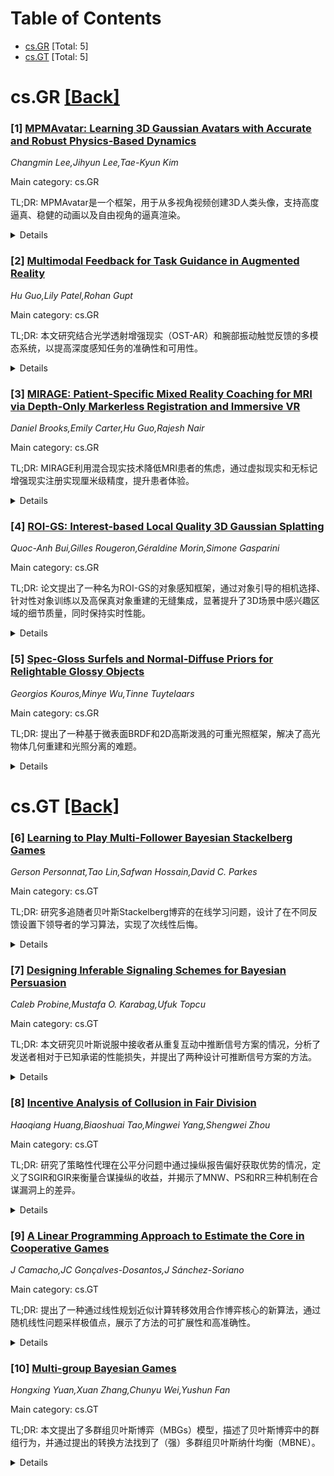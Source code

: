 <div id=toc></div>

# Table of Contents

- [cs.GR](#cs.GR) [Total: 5]
- [cs.GT](#cs.GT) [Total: 5]


<div id='cs.GR'></div>

# cs.GR [[Back]](#toc)

### [1] [MPMAvatar: Learning 3D Gaussian Avatars with Accurate and Robust Physics-Based Dynamics](https://arxiv.org/abs/2510.01619)
*Changmin Lee,Jihyun Lee,Tae-Kyun Kim*

Main category: cs.GR

TL;DR: MPMAvatar是一个框架，用于从多视角视频创建3D人类头像，支持高度逼真、稳健的动画以及自由视角的逼真渲染。


<details>
  <summary>Details</summary>
Motivation: 尽管3D头像创建领域取得了显著进展，但为松散衣物的人类建模物理合理的动态仍是一个挑战性问题。现有工作虽然利用了物理模拟，但在准确性和对新动画输入的鲁棒性方面存在局限。

Method: MPMAvatar使用基于Material Point Method的模拟器，结合各向异性本构模型和新型碰撞处理算法，精确建模衣物复杂变形和与身体接触的动态。此外，还结合了可渲染的高斯飞溅技术，实现高保真渲染。

Result: 实验表明，MPMAvatar在动态建模准确性、渲染准确性以及鲁棒性和效率方面显著优于现有基于物理的头像方法，并能泛化到未见过的零样本交互场景。

Conclusion: MPMAvatar通过结合先进的物理模拟与高保真渲染技术，显著提升了3D头像的动态逼真性和泛化能力，为其在实际应用中的广泛使用奠定了基础。

Abstract: While there has been significant progress in the field of 3D avatar creation
from visual observations, modeling physically plausible dynamics of humans with
loose garments remains a challenging problem. Although a few existing works
address this problem by leveraging physical simulation, they suffer from
limited accuracy or robustness to novel animation inputs. In this work, we
present MPMAvatar, a framework for creating 3D human avatars from multi-view
videos that supports highly realistic, robust animation, as well as
photorealistic rendering from free viewpoints. For accurate and robust dynamics
modeling, our key idea is to use a Material Point Method-based simulator, which
we carefully tailor to model garments with complex deformations and contact
with the underlying body by incorporating an anisotropic constitutive model and
a novel collision handling algorithm. We combine this dynamics modeling scheme
with our canonical avatar that can be rendered using 3D Gaussian Splatting with
quasi-shadowing, enabling high-fidelity rendering for physically realistic
animations. In our experiments, we demonstrate that MPMAvatar significantly
outperforms the existing state-of-the-art physics-based avatar in terms of (1)
dynamics modeling accuracy, (2) rendering accuracy, and (3) robustness and
efficiency. Additionally, we present a novel application in which our avatar
generalizes to unseen interactions in a zero-shot manner-which was not
achievable with previous learning-based methods due to their limited simulation
generalizability. Our project page is at:
https://KAISTChangmin.github.io/MPMAvatar/

</details>


### [2] [Multimodal Feedback for Task Guidance in Augmented Reality](https://arxiv.org/abs/2510.01690)
*Hu Guo,Lily Patel,Rohan Gupt*

Main category: cs.GR

TL;DR: 本文研究结合光学透射增强现实（OST-AR）和腕部振动触觉反馈的多模态系统，以提高深度感知任务的准确性和可用性。


<details>
  <summary>Details</summary>
Motivation: 现有的OST-AR系统依赖视觉叠加可能导致注意力过载，且在某些环境下（如遮挡或光照不足）限制了深度线索的感知。因此，研究者探索结合振动触觉反馈以弥补这些不足。

Method: 设计了一种带有六个振动马达的腕带，提供方向和状态提示，并将其与手持工具和OST-AR系统集成。通过一项形成性研究和两项实验（N=21和N=27）评估其效果。

Result: 多模态反馈显著提高了空间精度和可用性，用户在认知负荷下能准确识别触觉模式，表现优于纯视觉或纯触觉条件。

Conclusion: 结合OST-AR和腕部振动触觉的多模态反馈是一种有效的解决方案，能够改善任务执行效果并提升用户体验。

Abstract: Optical see-through augmented reality (OST-AR) overlays digital targets and
annotations on the physical world, offering promising guidance for hands-on
tasks such as medical needle insertion or assembly. Recent work on OST-AR depth
perception shows that target opacity and tool visualization significantly
affect accuracy and usability; opaque targets and rendering the real instrument
reduce depth errors, whereas transparent targets and absent tools impair
performance. However, reliance on visual overlays may overload attention and
leaves little room for depth cues when occlusion or lighting hampers
perception. To address these limitations, we explore multimodal feedback that
combines OST-AR with wrist-based vibrotactile haptics. The past two years have
seen rapid advances in haptic technology. Researchers have investigated
skin-stretch and vibrotactile cues for conveying spatial information to blind
users, wearable ring actuators that support precise pinching in AR, cross-modal
audio-haptic cursors that enable eyes-free object selection, and wrist-worn
feedback for teleoperated surgery that improves force awareness at the cost of
longer task times. Studies comparing pull versus push vibrotactile metaphors
found that pull cues yield faster gesture completion and lower cognitive load.
These findings motivate revisiting OST-AR guidance with a fresh perspective on
wrist-based haptics. We design a custom wristband with six vibromotors
delivering directional and state cues, integrate it with a handheld tool and
OST-AR, and assess its impact on cue recognition and depth guidance. Through a
formative study and two experiments (N=21 and N=27), we show that participants
accurately identify haptic patterns under cognitive load and that multimodal
feedback improves spatial precision and usability compared with visual-only or
haptic-only conditions.

</details>


### [3] [MIRAGE: Patient-Specific Mixed Reality Coaching for MRI via Depth-Only Markerless Registration and Immersive VR](https://arxiv.org/abs/2510.01743)
*Daniel Brooks,Emily Carter,Hu Guo,Rajesh Nair*

Main category: cs.GR

TL;DR: MIRAGE利用混合现实技术降低MRI患者的焦虑，通过虚拟现实和无标记增强现实注册实现厘米级精度，提升患者体验。


<details>
  <summary>Details</summary>
Motivation: MRI检查中的空间限制和噪音会引发患者焦虑和幽闭恐惧症，导致扫描失败或依赖药物镇静，亟需解决方案。

Method: 采用MIRAGE系统，结合虚拟现实和无标记增强现实注册技术，为患者提供沉浸式指导环境，并评估其临床部署可行性。

Result: 系统实现了亚厘米级的精度，显著降低患者焦虑，并获得积极的可用性评分。

Conclusion: MIRAGE系统在降低MRI患者焦虑和提高扫描成功率方面具有潜力，适合临床推广应用。

Abstract: Magnetic resonance imaging (MRI) is an indispensable diagnostic tool, yet the
confined bore and acoustic noise can evoke considerable anxiety and
claustrophobic reactions. High anxiety leads to motion artifacts, incomplete
scans and reliance on pharmacological sedation. MIRAGE (Mixed Reality Anxiety
Guidance Environment) harnesses the latest mixed reality (MR) hardware to
prepare patients for MRI through immersive virtual reality (VR) and markerless
augmented reality (AR) registration. In this paper, we extend our previous work
by providing a comprehensive review of related research, detailing the system
architecture, and exploring metrics for patient and clinician experience. We
also present considerations for clinical deployment of MR systems within
hospital workflows. Our results indicate that depth-based registration achieves
sub-centimeter accuracy with minimal setup, while the immersive coaching
environment reduces patient anxiety and yields favourable usability scores.

</details>


### [4] [ROI-GS: Interest-based Local Quality 3D Gaussian Splatting](https://arxiv.org/abs/2510.01978)
*Quoc-Anh Bui,Gilles Rougeron,Géraldine Morin,Simone Gasparini*

Main category: cs.GR

TL;DR: 论文提出了一种名为ROI-GS的对象感知框架，通过对象引导的相机选择、针对性对象训练以及高保真对象重建的无缝集成，显著提升了3D场景中感兴趣区域的细节质量，同时保持实时性能。


<details>
  <summary>Details</summary>
Motivation: 现有的3D高斯泼溅（3DGS）方法在场景中均匀分配资源，导致感兴趣区域（ROI）的细节受限且模型体积过大。本文旨在解决这一问题，通过专注于感兴趣对象的细节重建，提升模型效率和质量。

Method: ROI-GS框架采用对象引导的相机选择、针对性对象训练，以及将高保真对象重建无缝集成到全局场景中。该方法优先处理选定对象的高分辨率细节，同时确保实时性能。

Result: 实验结果表明，ROI-GS显著提升了局部质量（PSNR提升高达2.96 dB），同时将模型总体大小减少了约17%，并在单个感兴趣对象的场景中实现了更快的训练速度，优于现有方法。

Conclusion: ROI-GS框架成功解决了传统3DGS方法在资源分配和细节重建上的瓶颈，为3D场景重建提供了高效且高质量的解决方案。

Abstract: We tackle the challenge of efficiently reconstructing 3D scenes with high
detail on objects of interest. Existing 3D Gaussian Splatting (3DGS) methods
allocate resources uniformly across the scene, limiting fine detail to Regions
Of Interest (ROIs) and leading to inflated model size. We propose ROI-GS, an
object-aware framework that enhances local details through object-guided camera
selection, targeted Object training, and seamless integration of high-fidelity
object of interest reconstructions into the global scene. Our method
prioritizes higher resolution details on chosen objects while maintaining
real-time performance. Experiments show that ROI-GS significantly improves
local quality (up to 2.96 dB PSNR), while reducing overall model size by
$\approx 17\%$ of baseline and achieving faster training for a scene with a
single object of interest, outperforming existing methods.

</details>


### [5] [Spec-Gloss Surfels and Normal-Diffuse Priors for Relightable Glossy Objects](https://arxiv.org/abs/2510.02069)
*Georgios Kouros,Minye Wu,Tinne Tuytelaars*

Main category: cs.GR

TL;DR: 提出了一种基于微表面BRDF和2D高斯泼溅的可重光照框架，解决了高光物体几何重建和光照分离的难题。


<details>
  <summary>Details</summary>
Motivation: 高光物体的几何重建和光照分离是一个长期存在的挑战，现有方法通常依赖简化的BRDF模型，限制了材料的精确恢复和光照保真度。

Method: 采用微表面BRDF和2D高斯泼溅的结合，通过基于扩散的先验指导优化，并采用从粗到细的环境光优化策略。

Result: 在复杂高光场景中展示了高质量的几何和材料重建能力，实现了比现有方法更真实、一致的重光照效果。

Conclusion: 提出的框架显著提升了高光物体的重建和重光照质量，为神经渲染领域提供了更高效和物理一致的解决方案。

Abstract: Accurate reconstruction and relighting of glossy objects remain a
longstanding challenge, as object shape, material properties, and illumination
are inherently difficult to disentangle. Existing neural rendering approaches
often rely on simplified BRDF models or parameterizations that couple diffuse
and specular components, which restricts faithful material recovery and limits
relighting fidelity. We propose a relightable framework that integrates a
microfacet BRDF with the specular-glossiness parameterization into 2D Gaussian
Splatting with deferred shading. This formulation enables more physically
consistent material decomposition, while diffusion-based priors for surface
normals and diffuse color guide early-stage optimization and mitigate
ambiguity. A coarse-to-fine optimization of the environment map accelerates
convergence and preserves high-dynamic-range specular reflections. Extensive
experiments on complex, glossy scenes demonstrate that our method achieves
high-quality geometry and material reconstruction, delivering substantially
more realistic and consistent relighting under novel illumination compared to
existing Gaussian splatting methods.

</details>


<div id='cs.GT'></div>

# cs.GT [[Back]](#toc)

### [6] [Learning to Play Multi-Follower Bayesian Stackelberg Games](https://arxiv.org/abs/2510.01387)
*Gerson Personnat,Tao Lin,Safwan Hossain,David C. Parkes*

Main category: cs.GT

TL;DR: 研究多追随者贝叶斯Stackelberg博弈的在线学习问题，设计了在不同反馈设置下领导者的学习算法，实现了次线性后悔。


<details>
  <summary>Details</summary>
Motivation: 多追随者贝叶斯Stackelberg博弈在实际应用中广泛存在，但领导者如何在未知类型分布的情况下在线学习最优策略是一个重要问题。

Method: 设计了两种反馈设置下的学习算法：类型反馈下实现次线性后悔，行动反馈下则根据观察到的追随者行动调整策略。

Result: 在类型反馈下，实现了不随追随者数量多项式增长的后悔界；在行动反馈下，算法后悔界接近理论下界。

Conclusion: 研究表明，不同类型的反馈对在线学习算法的性能有显著影响，且算法在理论上接近最优性能。

Abstract: In a multi-follower Bayesian Stackelberg game, a leader plays a mixed
strategy over $L$ actions to which $n\ge 1$ followers, each having one of $K$
possible private types, best respond. The leader's optimal strategy depends on
the distribution of the followers' private types. We study an online learning
version of this problem: a leader interacts for $T$ rounds with $n$ followers
with types sampled from an unknown distribution every round. The leader's goal
is to minimize regret, defined as the difference between the cumulative utility
of the optimal strategy and that of the actually chosen strategies. We design
learning algorithms for the leader under different feedback settings. Under
type feedback, where the leader observes the followers' types after each round,
we design algorithms that achieve $\mathcal O\big(\sqrt{\min\{L\log(nKA T), nK
\} \cdot T} \big)$ regret for independent type distributions and $\mathcal
O\big(\sqrt{\min\{L\log(nKA T), K^n \} \cdot T} \big)$ regret for general type
distributions. Interestingly, those bounds do not grow with $n$ at a polynomial
rate. Under action feedback, where the leader only observes the followers'
actions, we design algorithms with $\mathcal O( \min\{\sqrt{ n^L K^L A^{2L} L T
\log T}, K^n\sqrt{ T } \log T \} )$ regret. We also provide a lower bound of
$\Omega(\sqrt{\min\{L, nK\}T})$, almost matching the type-feedback upper
bounds.

</details>


### [7] [Designing Inferable Signaling Schemes for Bayesian Persuasion](https://arxiv.org/abs/2510.01434)
*Caleb Probine,Mustafa O. Karabag,Ufuk Topcu*

Main category: cs.GT

TL;DR: 本文研究贝叶斯说服中接收者从重复互动中推断信号方案的情况，分析了发送者相对于已知承诺的性能损失，并提出了两种设计可推断信号方案的方法。


<details>
  <summary>Details</summary>
Motivation: 研究接收者从互动中推断信号方案的贝叶斯说服场景，而非传统模型中假设接收者已知承诺的情况。

Method: 通过SGD优化发送者在推断设置下的效用，以及使用有限理性接收者模型进行优化。

Result: 发送者在说服场景中需要更多样本，SGD在低互动情况下表现最佳，有限理性模型则是灵活的设计方法。

Conclusion: SGD在安全性警报示例中表现良好，能够找到信号较少且使接收者行为更明确的方案。

Abstract: In Bayesian persuasion, an informed sender, who observes a state, commits to
a randomized signaling scheme that guides a self-interested receiver's actions.
Classical models assume the receiver knows the commitment. We, instead, study
the setting where the receiver infers the scheme from repeated interactions. We
bound the sender's performance loss relative to the known-commitment case by a
term that grows with the signal space size and shrinks as the receiver's
optimal actions become more distinct. We then lower bound the samples required
for the sender to approximately achieve their known-commitment performance in
the inference setting. We show that the sender requires more samples in
persuasion compared to the leader in a Stackelberg game, which includes
commitment but lacks signaling. Motivated by these bounds, we propose two
methods for designing inferable signaling schemes, one being stochastic
gradient descent (SGD) on the sender's inference-setting utility, and the other
being optimization with a boundedly-rational receiver model. SGD performs best
in low-interaction regimes, but modeling the receiver as boundedly-rational and
tuning the rationality constant still provides a flexible method for designing
inferable schemes. Finally, we apply SGD to a safety alert example and show it
to find schemes that have fewer signals and make citizens' optimal actions more
distinct compared to the known-commitment case.

</details>


### [8] [Incentive Analysis of Collusion in Fair Division](https://arxiv.org/abs/2510.01689)
*Haoqiang Huang,Biaoshuai Tao,Mingwei Yang,Shengwei Zhou*

Main category: cs.GT

TL;DR: 研究了策略性代理在公平分问题中通过操纵报告偏好获取优势的情况，定义了SGIR和GIR来衡量合谋操纵的收益，并揭示了MNW、PS和RR三种机制在合谋漏洞上的差异。


<details>
  <summary>Details</summary>
Motivation: 虽然已有研究表明真理性与标准公平标准的不可调和性，但通过激励比框架可以绕过这一限制。然而，代理群体的合谋操纵尚未被充分探索。

Method: 定义了强群体激励比（SGIR）和群体激励比（GIR）来衡量合谋操纵的收益，并分析了MNW、PS和RR三种机制的SGIR和GIR。

Result: MNW的GIR始终为2，而MNW和PS的SGIR以及PS和RR的GIR均为c+1（c≥1），RR的SGIR在c≥2时无界。

Conclusion: 揭示了MNW、PS和RR三种机制在合谋操纵下的不同脆弱性，填补了群体操纵研究的空白。

Abstract: We study fair division problems with strategic agents capable of gaining
advantages by manipulating their reported preferences. Although several
impossibility results have revealed the incompatibility of truthfulness with
standard fairness criteria, subsequent works have circumvented this limitation
through the incentive ratio framework. Previous studies demonstrate that
fundamental mechanisms like Maximum Nash Welfare (MNW) and Probabilistic Serial
(PS) for divisible goods, and Round-Robin (RR) for indivisible goods achieve an
incentive ratio of $2$, implying that no individual agent can gain more than
double his truthful utility through manipulation. However, collusive
manipulation by agent groups remains unexplored.
  In this work, we define strong group incentive ratio (SGIR) and group
incentive ratio (GIR) to measure the gain of collusive manipulation, where SGIR
and GIR are respectively the maximum and minimum of the incentive ratios of
corrupted agents. Then, we tightly characterize the SGIRs and GIRs of MNW, PS,
and RR. In particular, the GIR of MNW is $2$ regardless of the coalition size.
Moreover, for coalition size $c \geq 1$, the SGIRs of MNW and PS, and the GIRs
of PS and RR are $c + 1$. Finally, the SGIR of RR is unbounded for coalition
size $c \geq 2$. Our results reveal fundamental differences of these three
mechanisms in their vulnerability to collusion.

</details>


### [9] [A Linear Programming Approach to Estimate the Core in Cooperative Games](https://arxiv.org/abs/2510.01766)
*J Camacho,JC Gonçalves-Dosantos,J Sánchez-Soriano*

Main category: cs.GT

TL;DR: 提出了一种通过线性规划近似计算转移效用合作博弈核心的新算法，通过随机线性问题采样极值点，展示了方法的可扩展性和高准确性。


<details>
  <summary>Details</summary>
Motivation: 由于计算转移效用合作博弈的完整核心具有较高的计算复杂度，因此需要一种可处理的近似方法。

Method: 采用随机线性问题（LPs）采样极值点的线性规划算法，分析了其收敛性和计算复杂度。

Result: 在各种博弈模型上进行广泛模拟，结果表明该方法具有可扩展性，且在核心重建方面达到高准确性。

Conclusion: 提出的算法为转移效用合作博弈的核心近似提供了一种高效且准确的方法。

Abstract: This paper proposes a novel algorithm to approximate the core of transferable
utility (TU) cooperative games via linear programming. Given the computational
hardness of determining the full core, our approach provides a tractable
approximation by sampling extreme points through randomized linear problems
(LPs). We analyze its convergence and computational complexity, and validate
its effectiveness through extensive simulations on various game models. Our
results show that the method is scalable and achieves high accuracy in terms of
core reconstruction.

</details>


### [10] [Multi-group Bayesian Games](https://arxiv.org/abs/2510.02078)
*Hongxing Yuan,Xuan Zhang,Chunyu Wei,Yushun Fan*

Main category: cs.GT

TL;DR: 本文提出了多群组贝叶斯博弈（MBGs）模型，描述了贝叶斯博弈中的群组行为，并通过提出的转换方法找到了（强）多群组贝叶斯纳什均衡（MBNE）。


<details>
  <summary>Details</summary>
Motivation: 研究贝叶斯博弈中群组行为的优化策略，提出一种模型和转换方法，以解决群组内合作与非合作博弈的最优策略问题。

Method: 提出MBGs模型，并将其转换为多群组事前代理博弈（MEAG）；给出了MEAG为（强）势博弈的充要条件，并设计了寻找（强）MBNE的算法。

Result: 通过算法成功找到MBGs的（强）MBNE，并通过示例验证了结果的正确性。

Conclusion: MBGs模型及其转换方法能够有效解决群组行为在贝叶斯博弈中的最优策略问题，为相关研究提供了理论支持。

Abstract: This paper presents a model of multi-group Bayesian games (MBGs) to describe
the group behavior in Bayesian games, and gives methods to find (strongly)
multi-group Bayesian Nash equilibria (MBNE) of this model with a proposed
transformation. MBNE represent the optimal strategy \textit{profiles} under the
situation where players within a group play a cooperative game, while strongly
MBNE characterize the optimal strategy \textit{profiles} under the situation
where players within a group play a noncooperative game. Firstly, we propose a
model of MBGs and give a transformation to convert any MBG into a multi-group
ex-ante agent game (MEAG) which is a normal-form game. Secondly, we give a
sufficient and necessary condition for a MBG's MEAG to be (strongly) potential.
If it is (strongly) potential, all its (strongly) Nash equilibria can be found,
and then all (strongly) MBNE of the MBG can be obtained by leveraging the
transformation's good properties. Finally, we provide algorithms for finding
(strongly) MBNE of a MBG whose MEAG is (strongly) potential and use an
illustrative example to verify the correctness of our results.

</details>
